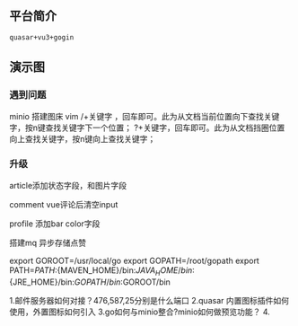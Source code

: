 ## 平台简介
    quasar+vu3+gogin
## 演示图


### 遇到问题
minio
    搭建图床
vim 
    /+关键字 ，回车即可。此为从文档当前位置向下查找关键字，按n键查找关键字下一个位置；
    ?+关键字，回车即可。此为从文档挡圈位置向上查找关键字，按n键向上查找关键字；


### 升级
article添加状态字段，和图片字段

comment vue评论后清空input

profile 添加bar color字段

搭建mq
异步存储点赞


export GOROOT=/usr/local/go
export GOPATH=/root/gopath
export PATH=${PATH}:${MAVEN_HOME}/bin:${JAVA_HOME}/bin:${JRE_HOME}/bin:$GOPATH/bin:$GOROOT/bin


1.邮件服务器如何对接？476,587,25分别是什么端口
2.quasar 内置图标插件如何使用，外置图标如何引入
3.go如何与minio整合?minio如何做预览功能？
4.
